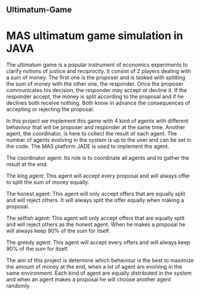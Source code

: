 ## Ultimatum-Game
# MAS ultimatum game simulation in JAVA

The ultimatum game is a popular instrument of economics experiments to clarify notions of justice and reciprocity.
It consist of 2 players dealing with a sum of money. The first one is the proposer and is tasked with splitting the sum of money with the other one, the responder.
Once the proposer communicates his decision, the responder may accept or decline it.
If the responder accept, the money is split according to the proposal and if he declines both receive nothing.
Both know in advance the consequences of accepting or rejecting the proposal.

In this project we implement this game with 4 kind of agents with different behaviour that will be proposer and responder at the same time.
Another agent, the coordinator, is here to collect the result of each agent.
The number of agents evolving in the system is up to the user and can be set in the code.
The MAS platform JADE is used to implement the agent.

The coordinator agent:
Its role is to coordinate all agents and to gather the result at the end.

The king agent:
This agent will accept every proposal and will always offer to split the sum of money equally.

The honest agent:
This agent will only accept offers that are equally split and will reject others.
It will always split the offer equally when making a proposal.

The selfish agent:
This agent will only accept offers that	are equally split and will reject others as the honest agent.
When he makes a proposal he will always keep 90% of the sum for itself.

The greedy agent:
This agent will accept every offers and will always keep 90% of the sum for itself.

The aim of this project is determine which behaviour is the best to maximize the amount of money at the end, when a lot of agent are evolving in the same environment.
Each kind of agent are equally distributed in the system and when an agent makes a proposal he will choose another agent randomly


